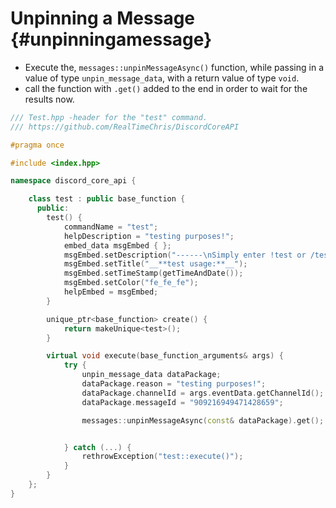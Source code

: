 Unpinning a Message {#unpinningamessage}
============
- Execute the, `messages::unpinMessageAsync()` function, while passing in a value of type `unpin_message_data`, with a return value of type `void`.
- call the function with `.get()` added to the end in order to wait for the results now.

```cpp
/// Test.hpp -header for the "test" command.
/// https://github.com/RealTimeChris/DiscordCoreAPI

#pragma once

#include <index.hpp>

namespace discord_core_api {

	class test : public base_function {
	  public:
		test() {
			commandName = "test";
			helpDescription = "testing purposes!";
			embed_data msgEmbed { };
			msgEmbed.setDescription("------\nSimply enter !test or /test!\n------");
			msgEmbed.setTitle("__**test usage:**__");
			msgEmbed.setTimeStamp(getTimeAndDate());
			msgEmbed.setColor("fe_fe_fe");
			helpEmbed = msgEmbed;
		}

		unique_ptr<base_function> create() {
			return makeUnique<test>();
		}

		virtual void execute(base_function_arguments& args) {
			try {
				unpin_message_data dataPackage;
				dataPackage.reason = "testing purposes!";
				dataPackage.channelId = args.eventData.getChannelId();
				dataPackage.messageId = "909216949471428659";

				messages::unpinMessageAsync(const& dataPackage).get();


			} catch (...) {
				rethrowException("test::execute()");
			}
		}
	};
}
```
